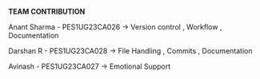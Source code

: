 **TEAM CONTRIBUTION**

Anant Sharma - PES1UG23CA026 -> Version control , Workflow , Documentation

Darshan R - PES1UG23CA028 -> File Handling , Commits , Documentation

Avinash - PES1UG23CA027 -> Emotional Support
